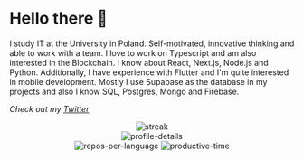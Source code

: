 <h1>Hello there 👋</h1>

<div>
  <p>
    I study IT at the University in Poland. Self-motivated, innovative thinking and able to work with a team. I love to work on Typescript and am also interested in the Blockchain. I know about React, Next.js, Node.js and Python. Additionally, I have experience with Flutter and I'm quite interested in mobile development. Mostly I use Supabase as the database in my projects and also I know SQL, Postgres, Mongo and Firebase.
  </p>
</div>

<i>Check out my [Twitter](https://x.com/naMqe7)</i> <br>

<div width ="100%" display="flex" align="center">
  <picture>
  <source media="(prefers-color-scheme: dark)" srcset="https://github-readme-streak-stats.herokuapp.com?user=naMqe-h&theme=radical&date_format=M%20j%5B%2C%20Y%5D" />
  <source media="(prefers-color-scheme: light)" srcset="https://github-readme-streak-stats.herokuapp.com?user=naMqe-h&date_format=M%20j%5B%2C%20Y%5D" />
  <img alt="streak" src="streak.svg" />
  </picture>
</div>

<!--   <picture>
    <source media="(prefers-color-scheme: dark)" srcset="https://github-readme-stats.vercel.app/api?username=naMqe-h&theme=radical&rank_icon=percentile&show_icons=true&show=prs_merged,reviews,prs_merged_percentage" />
    <source media="(prefers-color-scheme: light)" srcset="https://github-readme-stats.vercel.app/api?username=naMqe-h&rank_icon=percentile&show_icons=true&show=reviews,prs_merged,prs_merged_percentage" />
    <img width="50%" alt="github-stats" src="github-stats.svg" />
  </picture> -->

<div width ="100%" display="flex" align="center">
  <picture>
  <source media="(prefers-color-scheme: dark)" srcset="https://github-profile-summary-cards.vercel.app/api/cards/profile-details?username=naMqe-h&theme=radical" />
  <source media="(prefers-color-scheme: light)" srcset="https://github-profile-summary-cards.vercel.app/api/cards/profile-details?username=naMqe-h" />
  <img alt="profile-details" src="profile-details.svg" />
  </picture>
</div>

<div align="center">
  <picture>
  <source media="(prefers-color-scheme: dark)" srcset="http://github-profile-summary-cards.vercel.app/api/cards/repos-per-language?username=naMqe-h&theme=radical" />
  <source media="(prefers-color-scheme: light)" srcset="http://github-profile-summary-cards.vercel.app/api/cards/repos-per-language?username=naMqe-h" />
  <img alt="repos-per-language" src="repos-per-language.svg" />
  </picture>

  <picture>
  <source media="(prefers-color-scheme: dark)" srcset="http://github-profile-summary-cards.vercel.app/api/cards/productive-time?username=naMqe-h&theme=radical&utcOffset=1" />
  <source media="(prefers-color-scheme: light)" srcset="http://github-profile-summary-cards.vercel.app/api/cards/productive-time?username=naMqe-h&utcOffset=1" />
  <img alt="productive-time" src="productive-time.svg" />
  </picture>
</div>
